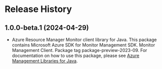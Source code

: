 # Release History

## 1.0.0-beta.1 (2024-04-29)

- Azure Resource Manager Monitor client library for Java. This package contains Microsoft Azure SDK for Monitor Management SDK. Monitor Management Client. Package tag package-preview-2023-09. For documentation on how to use this package, please see [Azure Management Libraries for Java](https://aka.ms/azsdk/java/mgmt).
